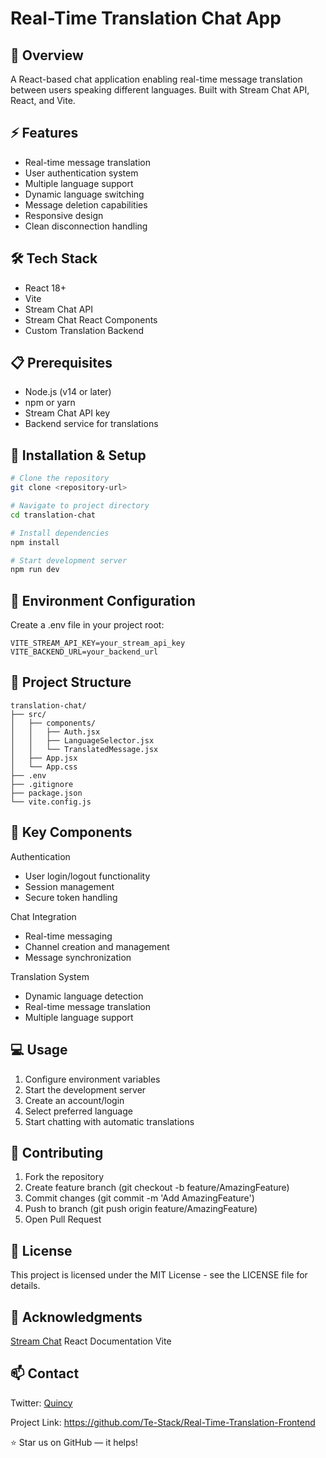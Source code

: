 # Real-Time Translation Chat App

## 🌟 Overview
A React-based chat application enabling real-time message translation between users speaking different languages. Built with Stream Chat API, React, and Vite.

## ⚡ Features
- Real-time message translation
- User authentication system
- Multiple language support
- Dynamic language switching
- Message deletion capabilities
- Responsive design
- Clean disconnection handling

## 🛠️ Tech Stack
- React 18+
- Vite
- Stream Chat API
- Stream Chat React Components
- Custom Translation Backend

## 📋 Prerequisites
- Node.js (v14 or later)
- npm or yarn
- Stream Chat API key
- Backend service for translations

## 🔧 Installation & Setup

```bash
# Clone the repository
git clone <repository-url>

# Navigate to project directory
cd translation-chat

# Install dependencies
npm install

# Start development server
npm run dev
```

## 🔑 Environment Configuration
Create a .env file in your project root:
```env
VITE_STREAM_API_KEY=your_stream_api_key
VITE_BACKEND_URL=your_backend_url
```

## 📁 Project Structure



```plaintext
translation-chat/
├── src/
│   ├── components/
│   │   ├── Auth.jsx
│   │   ├── LanguageSelector.jsx
│   │   └── TranslatedMessage.jsx
│   ├── App.jsx
│   └── App.css
├── .env
├── .gitignore
├── package.json
└── vite.config.js
```

## 🚀 Key Components
Authentication
- User login/logout functionality
- Session management
- Secure token handling

Chat Integration
- Real-time messaging
- Channel creation and management
- Message synchronization

Translation System
- Dynamic language detection
- Real-time message translation
- Multiple language support

## 💻 Usage
1. Configure environment variables  
2. Start the development server  
3. Create an account/login  
4. Select preferred language  
5. Start chatting with automatic translations  

## 🤝 Contributing
1. Fork the repository
2. Create feature branch (git checkout -b feature/AmazingFeature)
3. Commit changes (git commit -m 'Add AmazingFeature')
4. Push to branch (git push origin feature/AmazingFeature)
5. Open Pull Request

## 📄 License
This project is licensed under the MIT License - see the LICENSE file for details.

## 👏 Acknowledgments
[Stream Chat](https://getstream.io/)
React Documentation
Vite

## 📫 Contact
Twitter: [Quincy](https://x.com/Quincyoghenex)

Project Link: https://github.com/Te-Stack/Real-Time-Translation-Frontend

⭐ Star us on GitHub — it helps!

